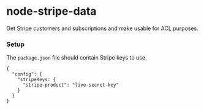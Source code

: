 # node-stripe-data
Get Stripe customers and subscriptions and make usable for ACL purposes.


### Setup

The `package.json` file should contain Stripe keys to use.
```
{
  "config": {
    "stripeKeys: {
      "stripe-product": "live-secret-key"
    }
  }
}
```